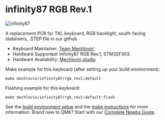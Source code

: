 # infinity87 RGB Rev.1

![infinity87](https://i.imgur.com/sGRD4d7l.jpeg)

A replacement PCB for TKL keyboard, RGB backlight, south-facing stabilisers, .STEP file in our github

* Keyboard Maintainer: [Team Mechlovin'](https://github.com/mechlovin)
* Hardware Supported: Infinity87 RGB Rev.1, STM32F303.
* Hardware Availability: [Mechlovin.studio](https://mechlovin.studio)

Make example for this keyboard (after setting up your build environment):

    make mechlovin/infinity87/rgb_rev1:default

Flashing example for this keyboard:

    make mechlovin/infinity87/rgb_rev1:default:flash

See the [build environment setup](https://docs.qmk.fm/#/getting_started_build_tools) and the [make instructions](https://docs.qmk.fm/#/getting_started_make_guide) for more information. Brand new to QMK? Start with our [Complete Newbs Guide](https://docs.qmk.fm/#/newbs).
